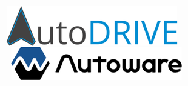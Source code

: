<p align="center">
<img src="media/AutoDRIVE-Logo.png" alt="AutoDRIVE" width="450"/> &nbsp;&nbsp;&nbsp;&nbsp;&nbsp; <img src="media/Autoware-Logo.png" alt="Autoware" width="450"/>
</p>
